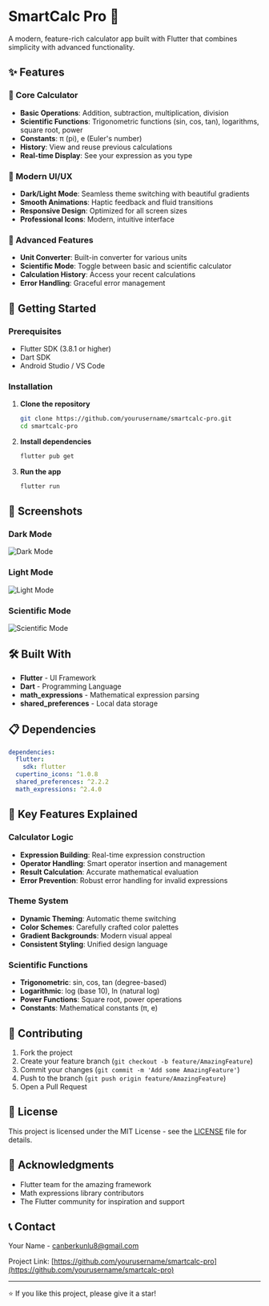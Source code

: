 # SmartCalc Pro 🧮

A modern, feature-rich calculator app built with Flutter that combines simplicity with advanced functionality.

## ✨ Features

### 🎯 Core Calculator
- **Basic Operations**: Addition, subtraction, multiplication, division
- **Scientific Functions**: Trigonometric functions (sin, cos, tan), logarithms, square root, power
- **Constants**: π (pi), e (Euler's number)
- **History**: View and reuse previous calculations
- **Real-time Display**: See your expression as you type

### 🎨 Modern UI/UX
- **Dark/Light Mode**: Seamless theme switching with beautiful gradients
- **Smooth Animations**: Haptic feedback and fluid transitions
- **Responsive Design**: Optimized for all screen sizes
- **Professional Icons**: Modern, intuitive interface

### 🔧 Advanced Features
- **Unit Converter**: Built-in converter for various units
- **Scientific Mode**: Toggle between basic and scientific calculator
- **Calculation History**: Access your recent calculations
- **Error Handling**: Graceful error management

## 🚀 Getting Started

### Prerequisites
- Flutter SDK (3.8.1 or higher)
- Dart SDK
- Android Studio / VS Code

### Installation

1. **Clone the repository**
   ```bash
   git clone https://github.com/yourusername/smartcalc-pro.git
   cd smartcalc-pro
   ```

2. **Install dependencies**
   ```bash
   flutter pub get
   ```

3. **Run the app**
   ```bash
   flutter run
   ```

## 📱 Screenshots

### Dark Mode
![Dark Mode](screenshots/dark_mode.png)

### Light Mode
![Light Mode](screenshots/light_mode.png)

### Scientific Mode
![Scientific Mode](screenshots/scientific_mode.png)

## 🛠️ Built With

- **Flutter** - UI Framework
- **Dart** - Programming Language
- **math_expressions** - Mathematical expression parsing
- **shared_preferences** - Local data storage

## 📋 Dependencies

```yaml
dependencies:
  flutter:
    sdk: flutter
  cupertino_icons: ^1.0.8
  shared_preferences: ^2.2.2
  math_expressions: ^2.4.0
```

## 🎯 Key Features Explained

### Calculator Logic
- **Expression Building**: Real-time expression construction
- **Operator Handling**: Smart operator insertion and management
- **Result Calculation**: Accurate mathematical evaluation
- **Error Prevention**: Robust error handling for invalid expressions

### Theme System
- **Dynamic Theming**: Automatic theme switching
- **Color Schemes**: Carefully crafted color palettes
- **Gradient Backgrounds**: Modern visual appeal
- **Consistent Styling**: Unified design language

### Scientific Functions
- **Trigonometric**: sin, cos, tan (degree-based)
- **Logarithmic**: log (base 10), ln (natural log)
- **Power Functions**: Square root, power operations
- **Constants**: Mathematical constants (π, e)

## 🤝 Contributing

1. Fork the project
2. Create your feature branch (`git checkout -b feature/AmazingFeature`)
3. Commit your changes (`git commit -m 'Add some AmazingFeature'`)
4. Push to the branch (`git push origin feature/AmazingFeature`)
5. Open a Pull Request

## 📄 License

This project is licensed under the MIT License - see the [LICENSE](LICENSE) file for details.

## 🙏 Acknowledgments

- Flutter team for the amazing framework
- Math expressions library contributors
- The Flutter community for inspiration and support

## 📞 Contact

Your Name - canberkunlu8@gmail.com

Project Link: [https://github.com/yourusername/smartcalc-pro](https://github.com/yourusername/smartcalc-pro)

---

⭐ If you like this project, please give it a star!

